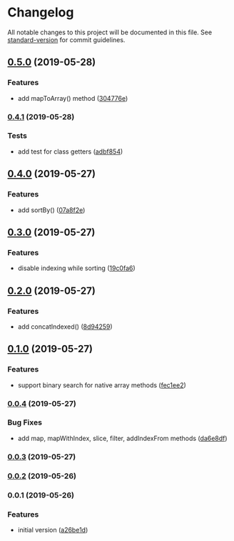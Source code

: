 # Changelog

All notable changes to this project will be documented in this file. See [standard-version](https://github.com/conventional-changelog/standard-version) for commit guidelines.

## [0.5.0](https://github.com/ozum/indexable-array/compare/v0.4.1...v0.5.0) (2019-05-28)


### Features

* add mapToArray() method ([304776e](https://github.com/ozum/indexable-array/commit/304776e))



### [0.4.1](https://github.com/ozum/indexable-array/compare/v0.4.0...v0.4.1) (2019-05-28)


### Tests

* add test for class getters ([adbf854](https://github.com/ozum/indexable-array/commit/adbf854))



## [0.4.0](https://github.com/ozum/indexable-array/compare/v0.3.0...v0.4.0) (2019-05-27)


### Features

* add sortBy() ([07a8f2e](https://github.com/ozum/indexable-array/commit/07a8f2e))



## [0.3.0](https://github.com/ozum/indexable-array/compare/v0.2.0...v0.3.0) (2019-05-27)


### Features

* disable indexing while sorting ([19c0fa6](https://github.com/ozum/indexable-array/commit/19c0fa6))



## [0.2.0](https://github.com/ozum/indexable-array/compare/v0.1.0...v0.2.0) (2019-05-27)


### Features

* add concatIndexed() ([8d94259](https://github.com/ozum/indexable-array/commit/8d94259))



## [0.1.0](https://github.com/ozum/indexable-array/compare/v0.0.4...v0.1.0) (2019-05-27)


### Features

* support binary search for native array methods ([fec1ee2](https://github.com/ozum/indexable-array/commit/fec1ee2))



### [0.0.4](https://github.com/ozum/indexable-array/compare/v0.0.3...v0.0.4) (2019-05-27)


### Bug Fixes

* add map, mapWithIndex, slice, filter, addIndexFrom methods ([da6e8df](https://github.com/ozum/indexable-array/commit/da6e8df))



### [0.0.3](https://github.com/ozum/indexable-array/compare/v0.0.2...v0.0.3) (2019-05-27)



### [0.0.2](https://github.com/ozum/indexable-array/compare/v0.0.1...v0.0.2) (2019-05-26)



### 0.0.1 (2019-05-26)


### Features

* initial version ([a26be1d](https://github.com/ozum/indexable-array/commit/a26be1d))
